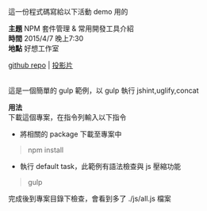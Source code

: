 這一份程式碼寫給以下活動 demo 用的

**主題** NPM 套件管理 & 常用開發工具介紹 <br>
**時間** 2015/4/7 晚上7:30 <br>
**地點** 好想工作室 <br>

[github repo](https://github.com/wantingj/gulp-demo.git) |
[投影片](http://www.slideshare.net/wantingj/npm-46801372)

<br>
這是一個簡單的 gulp 範例，以 gulp 執行 jshint,uglify,concat<br>

**用法**<br>
下載這個專案，在指令列輸入以下指令<br>
* 將相關的 package 下載至專案中
>npm install

* 執行 default task，此範例有語法檢查與 js 壓縮功能
>gulp


完成後到專案目錄下檢查，會看到多了 ./js/all.js 檔案
